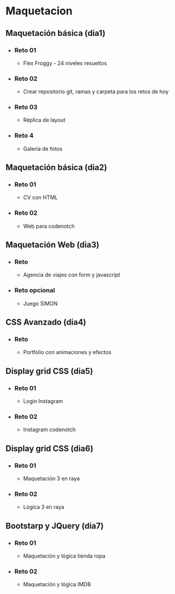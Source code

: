 # Maquetacion

## Maquetación básica (dia1)
- ### Reto 01
    - Flex Froggy - 24 niveles resueltos
- ### Reto 02
    - Crear repositorio git, ramas y carpeta para los retos de hoy
- ### Reto 03
    - Réplica de layout
- ### Reto 4
    - Galería de fotos

## Maquetación básica (dia2)
- ### Reto 01
    - CV con HTML
- ### Reto 02
    - Web para codenotch

## Maquetación Web (dia3)
- ### Reto
    - Agencia de viajes con form y javascript
- ### Reto opcional
    - Juego SIMON
  
## CSS Avanzado (dia4)
- ### Reto
    - Portfolio con animaciones y efectos
    
## Display grid CSS (dia5)
- ### Reto 01
    - Login Instagram
- ### Reto 02
    - Instagram codenotch
    
## Display grid CSS (dia6)
- ### Reto 01
    - Maquetación 3 en raya
- ### Reto 02
    - Lógica 3 en raya
    
## Bootstarp y JQuery (dia7)
- ### Reto 01
    - Maquetación y lógica tienda ropa
- ### Reto 02
    - Maquetación y lógica IMDB
